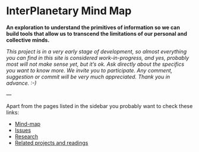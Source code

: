 # InterPlanetary Mind Map

**An exploration to understand the primitives of information so we can build tools that allow us to transcend the limitations of our personal and collective minds.**

*This project is in a very early stage of development, so almost everything you can find in this site is considered work-in-progress, and yes, probably most will not make sense yet, but it’s ok. Ask directly about the specifics you want to know more. We invite you to participate. Any comment, suggestion or commit will be very much appreciated. Thank you in advance. :-)*

—

Apart from the pages listed in the sidebar you probably want to check these links:

- [Mind-map](https://github.com/interplanetarymindmap/mind-map)
- [Issues](https://github.com/interplanetarymindmap/mind-map/issues)
- [Research](https://github.com/interplanetarymindmap/research)
- [Related projects and readings](https://github.com/interplanetarymindmap/research/issues/1)